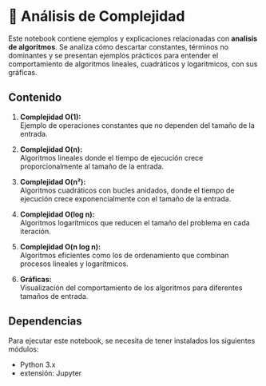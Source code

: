 # 📑 Análisis de Complejidad

Este notebook contiene ejemplos y explicaciones relacionadas con **analisis de algoritmos**. Se analiza cómo descartar constantes, términos no dominantes y se presentan ejemplos prácticos para entender el comportamiento de algoritmos lineales, cuadráticos y logaritmicos, con sus gráficas.

## Contenido

1. **Complejidad O(1):**  
   Ejemplo de operaciones constantes que no dependen del tamaño de la entrada.

2. **Complejidad O(n):**  
   Algoritmos lineales donde el tiempo de ejecución crece proporcionalmente al tamaño de la entrada.

3. **Complejidad O(n²):**  
   Algoritmos cuadráticos con bucles anidados, donde el tiempo de ejecución crece exponencialmente con el tamaño de la entrada.

4. **Complejidad O(log n):**  
   Algoritmos logarítmicos que reducen el tamaño del problema en cada iteración.

5. **Complejidad O(n log n):**  
   Algoritmos eficientes como los de ordenamiento que combinan procesos lineales y logarítmicos.

6. **Gráficas:**  
   Visualización del comportamiento de los algoritmos para diferentes tamaños de entrada.

## Dependencias

Para ejecutar este notebook, se necesita de tener instalados los siguientes módulos:

- Python 3.x
- extensión: Jupyter
